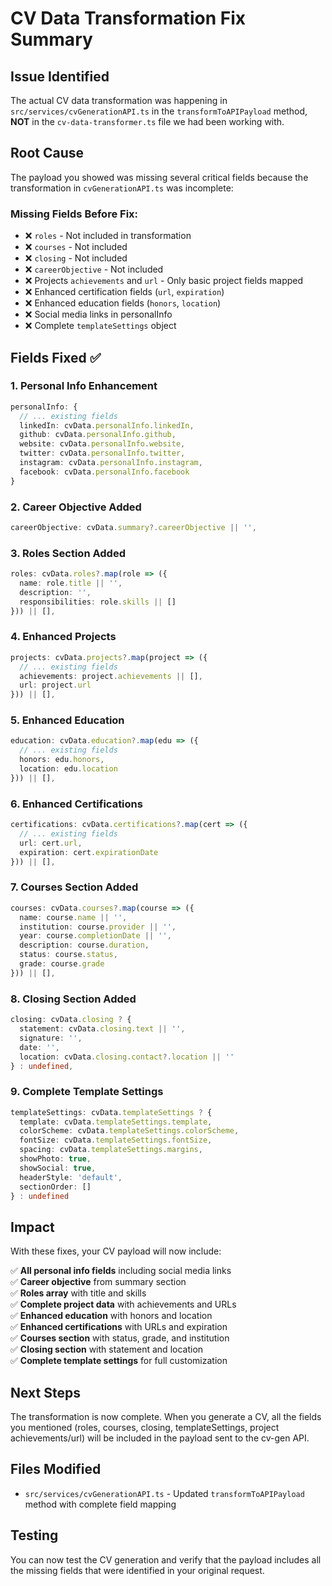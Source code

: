 # CV Data Transformation Fix Summary

## Issue Identified
The actual CV data transformation was happening in `src/services/cvGenerationAPI.ts` in the `transformToAPIPayload` method, **NOT** in the `cv-data-transformer.ts` file we had been working with.

## Root Cause
The payload you showed was missing several critical fields because the transformation in `cvGenerationAPI.ts` was incomplete:

### Missing Fields Before Fix:
- ❌ `roles` - Not included in transformation
- ❌ `courses` - Not included  
- ❌ `closing` - Not included
- ❌ `careerObjective` - Not included
- ❌ Projects `achievements` and `url` - Only basic project fields mapped
- ❌ Enhanced certification fields (`url`, `expiration`)
- ❌ Enhanced education fields (`honors`, `location`)
- ❌ Social media links in personalInfo
- ❌ Complete `templateSettings` object

## Fields Fixed ✅

### 1. Personal Info Enhancement
```typescript
personalInfo: {
  // ... existing fields
  linkedIn: cvData.personalInfo.linkedIn,
  github: cvData.personalInfo.github,
  website: cvData.personalInfo.website,
  twitter: cvData.personalInfo.twitter,
  instagram: cvData.personalInfo.instagram,
  facebook: cvData.personalInfo.facebook
}
```

### 2. Career Objective Added
```typescript
careerObjective: cvData.summary?.careerObjective || '',
```

### 3. Roles Section Added
```typescript
roles: cvData.roles?.map(role => ({
  name: role.title || '',
  description: '',
  responsibilities: role.skills || []
})) || [],
```

### 4. Enhanced Projects
```typescript
projects: cvData.projects?.map(project => ({
  // ... existing fields
  achievements: project.achievements || [],
  url: project.url
})) || [],
```

### 5. Enhanced Education
```typescript
education: cvData.education?.map(edu => ({
  // ... existing fields
  honors: edu.honors,
  location: edu.location
})) || [],
```

### 6. Enhanced Certifications
```typescript
certifications: cvData.certifications?.map(cert => ({
  // ... existing fields
  url: cert.url,
  expiration: cert.expirationDate
})) || [],
```

### 7. Courses Section Added
```typescript
courses: cvData.courses?.map(course => ({
  name: course.name || '',
  institution: course.provider || '',
  year: course.completionDate || '',
  description: course.duration,
  status: course.status,
  grade: course.grade
})) || [],
```

### 8. Closing Section Added
```typescript
closing: cvData.closing ? {
  statement: cvData.closing.text || '',
  signature: '',
  date: '',
  location: cvData.closing.contact?.location || ''
} : undefined,
```

### 9. Complete Template Settings
```typescript
templateSettings: cvData.templateSettings ? {
  template: cvData.templateSettings.template,
  colorScheme: cvData.templateSettings.colorScheme,
  fontSize: cvData.templateSettings.fontSize,
  spacing: cvData.templateSettings.margins,
  showPhoto: true,
  showSocial: true,
  headerStyle: 'default',
  sectionOrder: []
} : undefined
```

## Impact
With these fixes, your CV payload will now include:

✅ **All personal info fields** including social media links  
✅ **Career objective** from summary section  
✅ **Roles array** with title and skills  
✅ **Complete project data** with achievements and URLs  
✅ **Enhanced education** with honors and location  
✅ **Enhanced certifications** with URLs and expiration  
✅ **Courses section** with status, grade, and institution  
✅ **Closing section** with statement and location  
✅ **Complete template settings** for full customization  

## Next Steps
The transformation is now complete. When you generate a CV, all the fields you mentioned (roles, courses, closing, templateSettings, project achievements/url) will be included in the payload sent to the cv-gen API.

## Files Modified
- `src/services/cvGenerationAPI.ts` - Updated `transformToAPIPayload` method with complete field mapping

## Testing
You can now test the CV generation and verify that the payload includes all the missing fields that were identified in your original request.